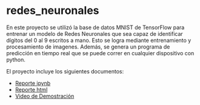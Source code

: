 # redes_neuronales
En este proyecto se utilizó la base de datos MNIST de TensorFlow para entrenar un modelo de Redes Neuronales que sea capaz de identificar dígitos del 0 al 9 escritos a mano. Esto se logra mediante entrenamiento y procesamiento de imagenes. Además, se genera un programa de predicción en tiempo real que se puede correr en cualquier dispositivo con python.

El proyecto incluye los siguientes documentos:
- [Reporte ipynb](A3_2_611858.ipynb)
- [Reporte html](A3_2_611858.html)
- [Video de Demostración](predicciones.mp4)
